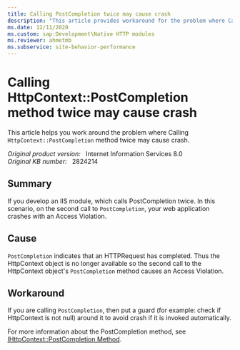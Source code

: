 ```yaml
---
title: Calling PostCompletion twice may cause crash
description: "This article provides workaround for the problem where Calling HttpContext::PostCompletion method twice may cause crash."
ms.date: 12/11/2020
ms.custom: sap:Development\Native HTTP modules
ms.reviewer: ahmetmb
ms.subservice: site-behavior-performance
---
```

# Calling HttpContext::PostCompletion method twice may cause crash

This article helps you work around the problem where Calling `HttpContext::PostCompletion` method twice may cause crash.

_Original product version:_ &nbsp; Internet Information Services 8.0  
_Original KB number:_ &nbsp; 2824214

## Summary

If you develop an IIS module, which calls PostCompletion twice. In this scenario, on the second call to `PostCompletion`, your web application crashes with an Access Violation.

## Cause

`PostCompletion` indicates that an HTTPRequest has completed. Thus the HttpContext object is no longer available so the second call to the HttpContext object's `PostCompletion` method causes an Access Violation.

## Workaround

If you are calling `PostCompletion`, then put a guard (for example: check if HttpContext is not null) around it to avoid crash if it is invoked automatically.

For more information about the PostCompletion method, see [IHttpContext::PostCompletion Method](/iis/web-development-reference/native-code-api-reference/ihttpcontext-postcompletion-method).
